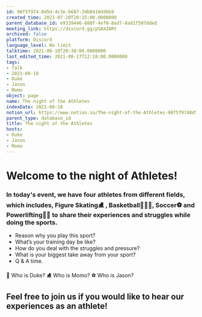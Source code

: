 ```yaml
---
id: 98f5f974-8d5d-4c3e-b687-34b0410ddbb9
created_time: 2021-07-20T20:15:00.0000000
parent_database_id: e9339446-880f-4ef0-8ad7-8ad1f507dded
meeting_link: https://discord.gg/pSAXZARt
archived: false
platform: Discord
language_level: No limit
talktime: 2021-08-18T20:30:00.0000000
last_edited_time: 2021-08-17T12:18:00.0000000
tags:
- Talk
- 2021-08-18
- Duke
- Jason
- Momo
object: page
name: The night of the Athletes
indexDate: 2021-08-18
notion_url: https://www.notion.so/The-night-of-the-Athletes-98f5f9748d5d4c3eb68734b0410ddbb9
parent_type: database_id
title: The night of the Athletes
hosts:
- Duke
- Jason
- Momo
---
```


#                     Welcome to the night of Athletes!



### In today's event, we have four athletes from different fields, which includes, Figure Skating⛸️ , Basketball⛹🏻‍♀️, Soccer⚽ and Powerlifting🏋🏽 to share their experiences and struggles while doing the sports. 
 
   - Reason why you play this sport?
   - What’s your training day be like?
   - How do you deal with the struggles and pressure?
   - What is your biggest take away from your sport?
   - Q & A time. 

👑 Who is Duke?
⛸️ Who is Momo?
⚽ Who is Jason?


## Feel free to join us if you would like to hear our experiences as an athlete!




